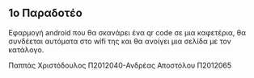 ## 1ο Παραδοτέο

Εφαρμογή android που θα σκανάρει ένα qr code σε μια καφετέρια, θα συνδέεται αυτόματα στο wifi της και θα ανοίγει μια σελίδα με τον κατάλογο.

Παππάς Χριστόδουλος	Π2012040-Ανδρέας Αποστόλου Π2012065